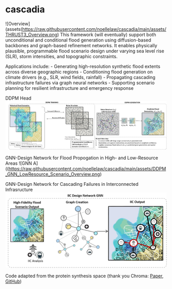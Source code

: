 # cascadia

![Overview](assets(https://raw.githubusercontent.com/noellelaw/cascadia/main/assets/THRUST3_Overview.png)
This framework (will eventually) support both unconditional and conditional flood generation using 
diffusion-based backbones and graph-based refinement networks. It enables physically 
plausible, programmable flood scenario design under varying sea level rise (SLR), 
storm intensities, and topographic constraints.

Applications include:
    - Generating high-resolution synthetic flood extents across diverse geographic regions
    - Conditioning flood generation on climate drivers (e.g., SLR, wind fields, rainfall)
    - Propagating cascading infrastructure failures via graph neural networks
    - Supporting scenario planning for resilient infrastructure and emergency response

DDPM Head
![DDPM Head](https://raw.githubusercontent.com/noellelaw/cascadia/main/assets/DDPM_Scenario_Overview.png)

GNN-Design Network for Flood Propogation in High- and Low-Resource Areas
![GNN A]((https://raw.githubusercontent.com/noellelaw/cascadia/main/assets/DDPM_GNN_LowResource_Scenario_Overview.png)

GNN-Design Network for Cascading Failures in Interconnected Infrasructure
![GNN B](https://raw.githubusercontent.com/noellelaw/cascadia/main/assets/DDPM_GNN_IIC_Scenario_Overview.png)


Code adapted from the protein synthesis space (thank you Chroma: [Paper](https://www.nature.com/articles/s41586-023-06728-8), [GitHub]())
